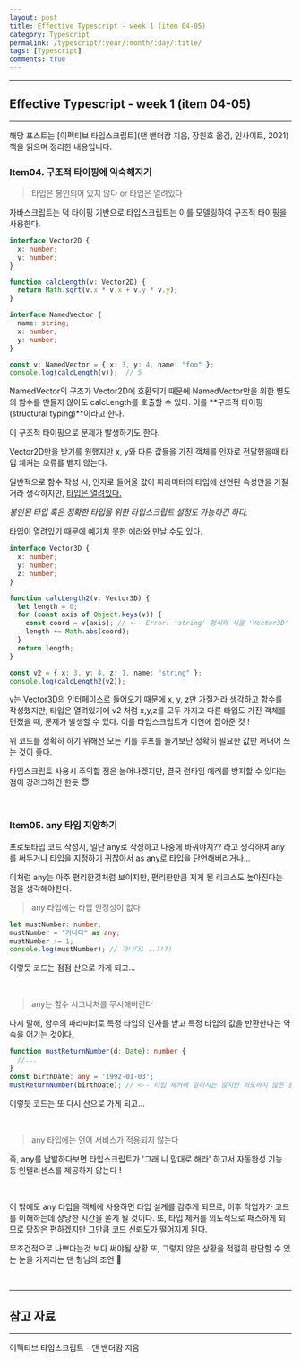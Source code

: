```yaml
---
layout: post
title: Effective Typescript - week 1 (item 04-05)
category: Typescript
permalink: /typescript/:year/:month/:day/:title/
tags: [Typescript]
comments: true
---
```


---

## Effective Typescript - week 1 (item 04-05)

---

해당 포스트는 [이펙티브 타입스크립트]\(댄 밴더캄 지음, 장원호 옮김, 인사이트, 2021) 책을 읽으며 정리한 내용입니다.

### Item04. 구조적 타이핑에 익숙해지기

> 타입은 봉인되어 있지 않다 or 타입은 열려있다

자바스크립트는 덕 타이핑 기반으로 타입스크립트는 이를 모델링하여 구조적 타이핑을 사용한다.

```typescript
interface Vector2D {
  x: number;
  y: number;
}

function calcLength(v: Vector2D) {
  return Math.sqrt(v.x * v.x + v.y * v.y);
}

interface NamedVector {
  name: string;
  x: number;
  y: number;
}

const v: NamedVector = { x: 3, y: 4, name: "foo" };
console.log(calcLength(v));  // 5
```

NamedVector의 구조가 Vector2D에 호환되기 때문에 NamedVector만을 위한 별도의 함수를 만들지 않아도 calcLength를 호출할 수 있다. 이를 **구조적 타이핑 (structural typing)**이라고 한다.

이 구조적 타이핑으로 문제가 발생하기도 한다. 

Vector2D만을 받기를 원했지만 x, y와 다른 값들을 가진 객체를 인자로 전달했을때 타입 체커는 오류를 뱉지 않는다. 

일반적으로 함수 작성 시, 인자로 들어올 값이 파라미터의 타입에 선언된 속성만을 가질거라 생각하지만, <u>타입은 열려있다.</u>

*봉인된 타입 혹은 정확한 타입을 위한 타입스크립트 설정도 가능하긴 하다.*

타입이 열려있기 때문에 예기치 못한 에러와 만날 수도 있다.

```typescript
interface Vector3D {
  x: number;
  y: number;
  z: number;
}

function calcLength2(v: Vector3D) {
  let length = 0;
  for (const axis of Object.keys(v)) {
    const coord = v[axis]; // <-- Error: 'string' 형식의 식을 'Vector3D' 인덱스 형식에 사용할 수 없으므로 요소에 암시적으로 'any' 형식이 있습니다.
    length += Math.abs(coord);
  }
  return length;
}

const v2 = { x: 3, y: 4, z: 1, name: "string" };
console.log(calcLength2(v2));
```

v는 Vector3D의 인터페이스로 들어오기 때문에 x, y, z만 가질거라 생각하고 함수를 작성했지만, 타입은 열려있기에 v2 처럼 x,y,z를 모두 가지고 다른 타입도 가진 객체를 던졌을 때, 문제가 발생할 수 있다. 이를 타입스크립트가 미연에 잡아준 것 !

위 코드를 정확히 하기 위해선 모든 키를 루프를 돌기보단 정확히 필요한 값만 꺼내어 쓰는 것이 좋다.

타입스크립트 사용시 주의할 점은 늘어나겠지만, 결국 런타임 에러를 방지할 수 있다는 점이 강려크하긴 한듯 😇

<br>

### Item05. any 타입 지양하기

프로토타입 코드 작성시, 일단 any로 작성하고 나중에 바꿔야지?? 라고 생각하여 any를 써두거나 타입을 지정하기 귀찮아서 as any로 타입을 단언해버리거나...

이처럼 any는 아주 편리한것처럼 보이지만, 편리한만큼 지게 될 리크스도 높아진다는 점을 생각해야한다.

> any 타입에는 타입 안정성이 없다

```typescript
let mustNumber: number;
mustNumber = "가나다" as any;
mustNumber += 1;
console.log(mustNumber); // 가나다1 ..?!?!
```

이렇듯 코드는 점점 산으로 가게 되고...

<br>

> any는 함수 시그니처를 무시해버린다

다시 말해, 함수의 파라미터로 특정 타입의 인자를 받고 특정 타입의 값을 반환한다는 약속을 어기는 것이다.

```typescript
function mustReturnNumber(d: Date): number {
  //...
}
const birthDate: any = '1992-01-03';
mustReturnNumber(birthDate); // <-- 타입 체커에 걸리지는 않지만 의도하지 않은 동작이 나올수도
```

이렇듯 코드는 또 다시 산으로 가게 되고...

<br>

> any 타입에는 언어 서비스가 적용되지 않는다

즉, any를 남발하다보면 타입스크립트가 '그래 니 맘대로 해라' 하고서 자동완성 기능 등 인텔리센스를 제공하지 않는다 !

<br>

이 밖에도 any 타입을 객체에 사용하면 타입 설계를 감추게 되므로, 이후 작업자가 코드를 이해하는데 상당한 시간을 쏟게 될 것이다. 또, 타입 체커를 의도적으로 패스하게 되므로 당장은 편하겠지만 그만큼 코드 신뢰도가 떨어지게 된다.

무조건적으로 나쁘다는것 보다 써야될 상황 또, 그렇지 않은 상황을 적절히 판단할 수 있는 눈을 가지라는 댄 형님의 조언 👊

<br>

---

## 참고 자료

---

이펙티브 타입스크립트 - 댄 밴더캄 지음
